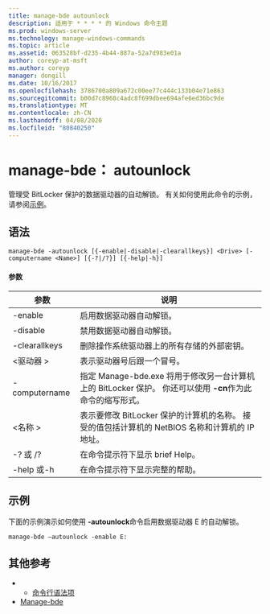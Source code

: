 ```yaml
---
title: manage-bde autounlock
description: 适用于 * * * * 的 Windows 命令主题
ms.prod: windows-server
ms.technology: manage-windows-commands
ms.topic: article
ms.assetid: 063528bf-d235-4b44-887a-52a7d983e01a
author: coreyp-at-msft
ms.author: coreyp
manager: dongill
ms.date: 10/16/2017
ms.openlocfilehash: 3786700a809a672c00ee77c444c133b04e71e863
ms.sourcegitcommit: b00d7c8968c4adc8f699dbee694afe6ed36bc9de
ms.translationtype: MT
ms.contentlocale: zh-CN
ms.lasthandoff: 04/08/2020
ms.locfileid: "80840250"
---
```

# <a name="manage-bde-autounlock"></a>manage-bde： autounlock



管理受 BitLocker 保护的数据驱动器的自动解锁。 有关如何使用此命令的示例，请参阅[示例](#BKMK_Examples)。

## <a name="syntax"></a>语法

```
manage-bde -autounlock [{-enable|-disable|-clearallkeys}] <Drive> [-computername <Name>] [{-?|/?}] [{-help|-h}]

```

#### <a name="parameters"></a>参数

|参数|说明|
|---------|-----------|
|-enable|启用数据驱动器自动解锁。|
|-disable|禁用数据驱动器自动解锁。|
|-clearallkeys|删除操作系统驱动器上的所有存储的外部密钥。|
|\<驱动器 >|表示驱动器号后跟一个冒号。|
|-computername|指定 Manage-bde.exe 将用于修改另一台计算机上的 BitLocker 保护。 你还可以使用 **-cn**作为此命令的缩写形式。|
|\<名称 >|表示要修改 BitLocker 保护的计算机的名称。 接受的值包括计算机的 NetBIOS 名称和计算机的 IP 地址。|
|-? 或 /?|在命令提示符下显示 brief Help。|
|-help 或-h|在命令提示符下显示完整的帮助。|

## <a name="examples"></a><a name=BKMK_Examples></a>示例

下面的示例演示如何使用 **-autounlock**命令启用数据驱动器 E 的自动解锁。
```
manage-bde –autounlock -enable E:
```

## <a name="additional-references"></a>其他参考

-   - [命令行语法项](command-line-syntax-key.md)
-   [Manage-bde](manage-bde.md)